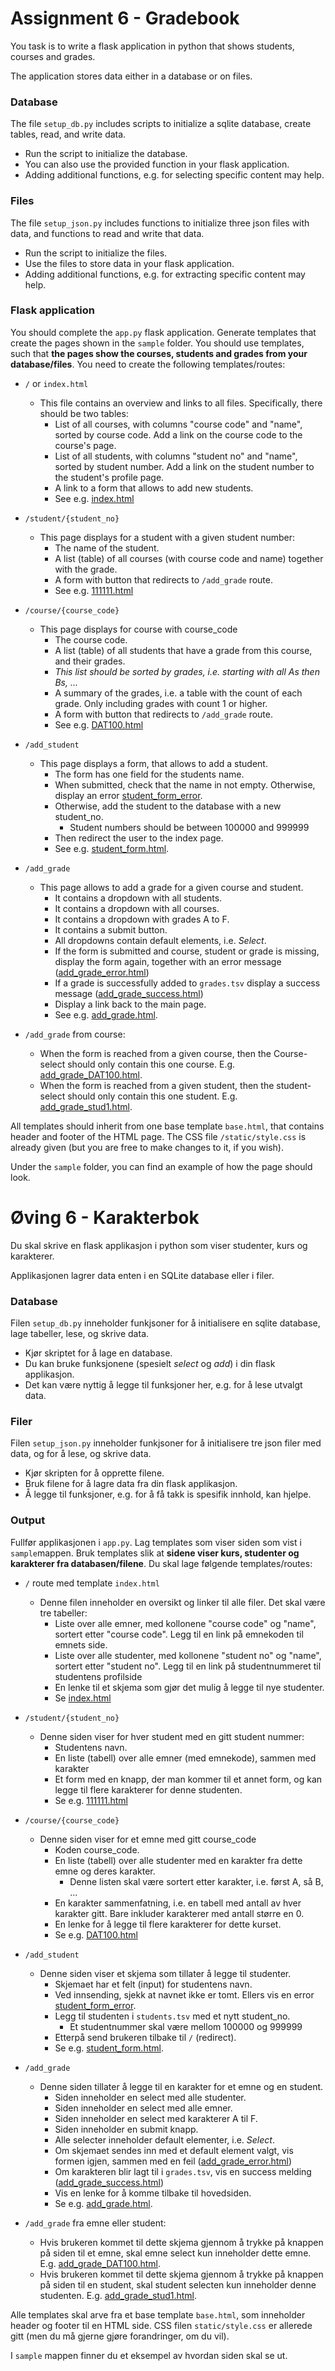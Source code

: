 # Assignment 6 - Gradebook

You task is to write a flask application in python that shows students, courses and grades.

The application stores data either in a database or on files.

### Database

The file `setup_db.py` includes scripts to initialize a sqlite database, create tables, read, and write data.
* Run the script to initialize the database.
* You can also use the provided function in your flask application.
* Adding additional functions, e.g. for selecting specific content may help.

### Files

The file `setup_json.py` includes functions to initialize three json files with data, and functions to read and write that data.
* Run the script to initialize the files.
* Use the files to store data in your flask application.
* Adding additional functions, e.g. for extracting specific content may help.


### Flask application

You should complete the `app.py` flask application. Generate templates that create the pages shown in the `sample` folder.
You should use templates, such that **the pages show the courses, students and grades from your database/files**.
You need to create the following templates/routes:

  - `/` or `index.html`
    * This file contains an overview and links to all files. Specifically, there should be two tables:
        - List of all courses, with columns "course code" and "name", sorted by course code. Add a link on the course code to the course's page.
        - List of all students, with columns "student no" and "name", sorted by student number. Add a link on the student number to the student's profile page.
        - A link to a form that allows to add new students.
        - See e.g. [index.html](sample/index.html)  
  - `/student/{student_no}`
    * This page displays for a student with a given student number:
        - The name of the student.
        - A list (table) of all courses (with course code and name) together with the grade.
        - A form with button that redirects to `/add_grade` route.
        - See e.g. [111111.html](sample/student/111111.html)
  - `/course/{course_code}`
    * This page displays for course with course_code
        - The course code.
        - A list (table) of all students that have a grade from this course, and their grades.
        - *This list should be sorted by grades, i.e. starting with all As then Bs, ...*
        - A summary of the grades, i.e. a table with the count of each grade.
        Only including grades with count 1 or higher.
        - A form with button that redirects to `/add_grade` route.
        - See e.g. [DAT100.html](sample/course/DAT100.html)
  - `/add_student`  
    * This page displays a form, that allows to add a student.
        - The form has one field for the students name.
        - When submitted, check that the name in not empty. Otherwise, display an error [student_form_error](sample/student_form_error.html).
        - Otherwise, add the student to the database with a new student_no.
          * Student numbers should be between 100000 and 999999
        - Then redirect the user to the index page.
        - See e.g. [student_form.html](sample/student_form.html).
  - `/add_grade`
    * This page allows to add a grade for a given course and student.
        - It contains a dropdown with all students.
        - It contains a dropdown with all courses.
        - It contains a dropdown with grades A to F.
        - It contains a submit button.
        - All dropdowns contain default elements, i.e. *Select*.
        - If the form is submitted and course, student or grade is missing,
        display the form again, together with an error message ([add_grade_error.html](sample/add_grade_error.html))
        - If a grade is successfully added to `grades.tsv` display a success message ([add_grade_success.html](sample/add_grade_success.html))
        - Display a link back to the main page.
        - See e.g. [add_grade.html](sample/add_grade.html).

  - `/add_grade` from course:
    * When the form is reached from a given course, then the Course-select should only contain this one course. E.g. [add_grade_DAT100.html](sample/add_grade_DAT100.html).
    * When the form is reached from a given student, then the student-select should only contain this one student. E.g. [add_grade_stud1.html](sample/add_grade_stud1.html).

All templates should inherit from one base template `base.html`, that contains header and footer of the HTML page.
The CSS file `/static/style.css` is already given (but you are free to make changes to it, if you wish). 

Under the `sample` folder, you can find an example of how the page should look.


# Øving 6 - Karakterbok

Du skal skrive en flask applikasjon i python som viser studenter, kurs og karakterer.

Applikasjonen lagrer data enten i en SQLite database eller i filer.

### Database

Filen `setup_db.py` inneholder funkjsoner for å initialisere en sqlite database, lage tabeller, lese, og skrive data.
* Kjør skriptet for å lage en database.
* Du kan bruke funksjonene (spesielt *select* og *add*) i din flask applikasjon.
* Det kan være nyttig å legge til funksjoner her, e.g. for å lese utvalgt data.

### Filer

Filen `setup_json.py` inneholder funkjsoner for å initialisere tre json filer med data, og for å lese, og skrive data.
* Kjør skripten for å opprette filene.
* Bruk filene for å lagre data fra din flask applikasjon.
* Å legge til funksjoner, e.g. for å få takk is spesifik innhold, kan hjelpe.

### Output

Fullfør applikasjonen i `app.py`. Lag templates som viser siden som vist i `sample`mappen.
Bruk templates slik at **sidene viser kurs, studenter og karakterer fra databasen/filene**.
Du skal lage følgende templates/routes:

  - `/` route med template `index.html`
    * Denne filen inneholder en oversikt og linker til alle filer. Det skal være tre tabeller:
        - Liste over alle emner, med kollonene "course code" og "name", sortert etter "course code". Legg til en link på emnekoden til emnets side.
        - Liste over alle studenter, med kollonene "student no" og "name", sortert etter "student no". Legg til en link på studentnummeret til studentens profilside
        - En lenke til et skjema som gjør det mulig å legge til nye studenter.
        - Se [index.html](sample/index.html)  
  - `/student/{student_no}`
    * Denne siden viser for hver student med en gitt student nummer:
        - Studentens navn.
        - En liste (tabell) over alle emner (med emnekode), sammen med karakter
        - Et form med en knapp, der man kommer til et annet form, og kan legge til flere karakterer for denne studenten.
        - Se e.g. [111111.html](sample/student/111111.html)
  - `/course/{course_code}`
    * Denne siden viser for et emne med gitt course_code
        - Koden course_code.
        - En liste (tabell) over alle studenter med en karakter fra dette emne og deres karakter.
          * Denne listen skal være sortert etter karakter, i.e. først A, så B, ... 
        - En karakter sammenfatning, i.e. en tabell med antall av hver karakter gitt.
        Bare inkluder karakterer med antall større en 0.
        - En lenke for å legge til flere karakterer for dette kurset.
        - Se e.g. [DAT100.html](sample/course/DAT100.html)
  - `/add_student`  
    * Denne siden viser et skjema som tillater å legge til studenter.
        - Skjemaet har et felt (input) for studentens navn.
        - Ved innsending, sjekk at navnet ikke er tomt. Ellers vis en error [student_form_error](sample/student_form_error.html).
        - Legg til studenten i `students.tsv` med et nytt student_no.
          * Et studentnummer skal være mellom 100000 og 999999 
        - Etterpå send brukeren tilbake til `/` (redirect).
        - Se e.g. [student_form.html](sample/student_form.html).
  - `/add_grade`
    * Denne siden tillater å legge til en karakter for et emne og en student.
        - Siden inneholder en select med alle studenter.
        - Siden inneholder en select med alle emner.
        - Siden inneholder en select med karakterer A til F.
        - Siden inneholder en submit knapp.
        - Alle selecter inneholder default elementer, i.e. *Select*.
        - Om skjemaet sendes inn med et default element valgt, vis formen igjen, sammen med en feil ([add_grade_error.html](sample/add_grade_error.html))
        - Om karakteren blir lagt til i `grades.tsv`, vis en success melding ([add_grade_success.html](sample/add_grade_success.html))
        - Vis en lenke for å komme tilbake til hovedsiden.
        - Se e.g. [add_grade.html](sample/add_grade.html).

  - `/add_grade` fra emne eller student:
    * Hvis brukeren kommet til dette skjema gjennom å trykke på knappen på siden til et emne, skal emne select kun inneholder dette emne.
    E.g. [add_grade_DAT100.html](sample/add_grade_DAT100.html).
    * Hvis brukeren kommet til dette skjema gjennom å trykke på knappen på siden til en student, skal student selecten kun inneholder denne studenten.
    E.g. [add_grade_stud1.html](sample/add_grade_stud1.html).

Alle templates skal arve fra et base template `base.html`, som inneholder header og footer til en HTML side.
CSS filen `static/style.css` er allerede gitt (men du må gjerne gjøre forandringer, om du vil).

I `sample` mappen finner du et eksempel av hvordan siden skal se ut.
